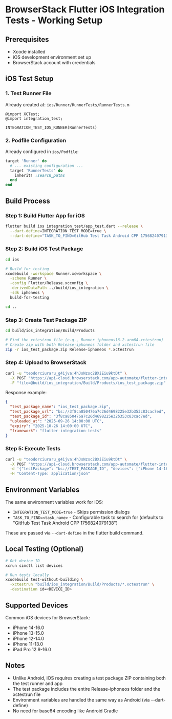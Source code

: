 # BrowserStack Flutter iOS Integration Tests - Working Setup

## Prerequisites
- Xcode installed
- iOS development environment set up
- BrowserStack account with credentials

## iOS Test Setup

### 1. Test Runner File
Already created at: `ios/Runner/RunnerTests/RunnerTests.m`
```objc
@import XCTest;
@import integration_test;

INTEGRATION_TEST_IOS_RUNNER(RunnerTests)
```

### 2. Podfile Configuration
Already configured in `ios/Podfile`:
```ruby
target 'Runner' do
  # ... existing configuration ...
  target 'RunnerTests' do
    inherit! :search_paths
  end
end
```

## Build Process

### Step 1: Build Flutter App for iOS
```bash
flutter build ios integration_test/app_test.dart --release \
  --dart-define=INTEGRATION_TEST_MODE=true \
  --dart-define="TASK_TO_FIND=GitHub Test Task Android CPP 1756824079138"
```

### Step 2: Build iOS Test Package
```bash
cd ios

# Build for testing
xcodebuild -workspace Runner.xcworkspace \
  -scheme Runner \
  -config Flutter/Release.xcconfig \
  -derivedDataPath ../build/ios_integration \
  -sdk iphoneos \
  build-for-testing

cd ..
```

### Step 3: Create Test Package ZIP
```bash
cd build/ios_integration/Build/Products

# Find the xctestrun file (e.g., Runner_iphoneos16.2-arm64.xctestrun)
# Create zip with both Release-iphoneos folder and xctestrun file
zip -r ios_test_package.zip Release-iphoneos *.xctestrun
```

### Step 4: Upload to BrowserStack
```bash
curl -u "teodorciuraru_g4ijva:4hJsNzsc2BXiEiu9ktDt" \
  -X POST "https://api-cloud.browserstack.com/app-automate/flutter-integration-tests/v2/ios/test-package" \
  -F "file=@build/ios_integration/Build/Products/ios_test_package.zip"
```

Response example:
```json
{
  "test_package_name": "ios_test_package.zip",
  "test_package_url": "bs://3f8ca850476a7c26d4698225e32b353c83cac7ed",
  "test_package_id": "3f8ca850476a7c26d4698225e32b353c83cac7ed",
  "uploaded_at": "2025-09-26 14:00:00 UTC",
  "expiry": "2025-10-26 14:00:00 UTC",
  "framework": "flutter-integration-tests"
}
```

### Step 5: Execute Tests
```bash
curl -u "teodorciuraru_g4ijva:4hJsNzsc2BXiEiu9ktDt" \
  -X POST "https://api-cloud.browserstack.com/app-automate/flutter-integration-tests/v2/ios/build" \
  -d '{"testPackage": "bs://TEST_PACKAGE_ID", "devices": ["iPhone 14-16.0"], "project": "Ditto Flutter"}' \
  -H "Content-Type: application/json"
```

## Environment Variables

The same environment variables work for iOS:
- `INTEGRATION_TEST_MODE=true` - Skips permission dialogs
- `TASK_TO_FIND=<task_name>` - Configurable task to search for (defaults to "GitHub Test Task Android CPP 1756824079138")

These are passed via `--dart-define` in the flutter build command.

## Local Testing (Optional)
```bash
# Get device ID
xcrun simctl list devices

# Run tests locally
xcodebuild test-without-building \
  -xctestrun "build/ios_integration/Build/Products/*.xctestrun" \
  -destination id=<DEVICE_ID>
```

## Supported Devices
Common iOS devices for BrowserStack:
- iPhone 14-16.0
- iPhone 13-15.0
- iPhone 12-14.0
- iPhone 11-13.0
- iPad Pro 12.9-16.0

## Notes
- Unlike Android, iOS requires creating a test package ZIP containing both the test runner and app
- The test package includes the entire Release-iphoneos folder and the xctestrun file
- Environment variables are handled the same way as Android (via --dart-define)
- No need for base64 encoding like Android Gradle